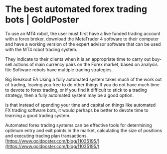 # The best automated forex trading bots | GoldPoster


To use an MT4 robot, the user must first have a live funded trading account with a forex broker, download the MetaTrader 4 software to their computer and have a working version of the expert advisor software that can be used with the MT4 robot trading system.

They indicate to their clients when it is an appropriate time to carry out buy-sell actions of main currency pairs on the Forex market, based on analysis Itic Software robots have multiple trading strategies.

Big Breakout EA Using a fully automated system takes much of the work out of trading, leaving you free to do other things If you do not have much time to devote to forex trading, or if you find it difficult to stick to a trading strategy, then a fully automated system may be a good option.

is that instead of spending your time and capital on things like automated FX trading software bots, it would perhaps be better to devote time to learning a good trading system.

Automated forex trading systems can be effective tools for determining optimum entry and exit points in the market, calculating the size of positions and executing trading plan transactions.
[https://www.goldposter.com/blog/11035195/](https://www.goldposter.com/blog/11035195/)
